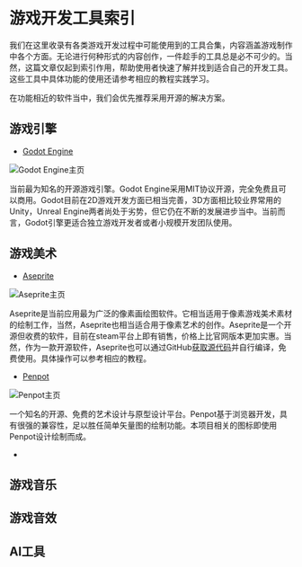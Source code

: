 # 游戏开发工具索引

我们在这里收录有各类游戏开发过程中可能使用到的工具合集，内容涵盖游戏制作中各个方面。无论进行何种形式的内容创作，一件趁手的工具总是必不可少的。当然，这篇文章仅起到索引作用，帮助使用者快速了解并找到适合自己的开发工具。这些工具中具体功能的使用还请参考相应的教程实践学习。

在功能相近的软件当中，我们会优先推荐采用开源的解决方案。

## 游戏引擎

* [Godot Engine](https://godotengine.org)

![Godot Engine主页](https://cdn.jsdelivr.net/gh/Yellow-GGG/Pics@main/tiDEgT.png)

当前最为知名的开源游戏引擎。Godot Engine采用MIT协议开源，完全免费且可以商用。Godot目前在2D游戏开发方面已相当完善，3D方面相比较业界常用的Unity，Unreal Engine两者尚处于劣势，但它仍在不断的发展进步当中。当前而言，Godot引擎更适合独立游戏开发者或者小规模开发团队使用。

## 游戏美术

* [Aseprite](https://aseprite.org)

![Aseprite主页](https://cdn.jsdelivr.net/gh/Yellow-GGG/Pics@main/iljEU9.png)

Aseprite是当前应用最为广泛的像素画绘图软件。它相当适用于像素游戏美术素材的绘制工作，当然，Aseprite也相当适合用于像素艺术的创作。Aseprite是一个开源但收费的软件，目前在steam平台上即有销售，价格上比官网版本更加实惠。当然，作为一款开源软件，Aseprite也可以通过GitHub[获取源代码](https://github.com/aseprite/aseprite/)并自行编译，免费使用。具体操作可以参考相应的教程。

* [Penpot](https://design.penpot.app)

![Penpot主页](https://cdn.jsdelivr.net/gh/Yellow-GGG/Pics@main/tEl6QU.jpg)

一个知名的开源、免费的艺术设计与原型设计平台。Penpot基于浏览器开发，具有很强的兼容性，足以胜任简单矢量图的绘制功能。本项目相关的图标即使用Penpot设计绘制而成。

* []()



## 游戏音乐

## 游戏音效

## AI工具